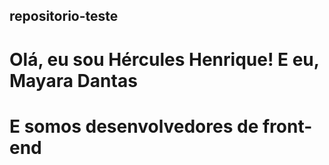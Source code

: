 ## repositorio-teste

# Olá, eu sou Hércules Henrique! E eu, Mayara Dantas
# E somos desenvolvedores de front-end
